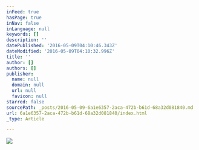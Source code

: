 ```yaml
---
inFeed: true
hasPage: true
inNav: false
inLanguage: null
keywords: []
description: ''
datePublished: '2016-05-09T04:10:46.343Z'
dateModified: '2016-05-09T04:10:32.996Z'
title: ''
author: []
authors: []
publisher:
  name: null
  domain: null
  url: null
  favicon: null
starred: false
sourcePath: _posts/2016-05-09-6a1e6357-2aca-472b-b61d-68a32d081840.md
url: 6a1e6357-2aca-472b-b61d-68a32d081840/index.html
_type: Article

---
```

![](https://the-grid-user-content.s3-us-west-2.amazonaws.com/00177812-8ee2-48f6-9234-6e2e8dd502e2.jpg)